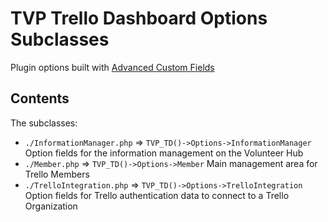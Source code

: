 # TVP Trello Dashboard Options Subclasses

Plugin options built with [Advanced Custom Fields](https://www.advancedcustomfields.com/)

## Contents

The subclasses:
* `./InformationManager.php` => `TVP_TD()->Options->InformationManager` Option fields for the information management on the Volunteer Hub
* `./Member.php` => `TVP_TD()->Options->Member` Main management area for Trello Members
* `./TrelloIntegration.php` => `TVP_TD()->Options->TrelloIntegration` Option fields for Trello authentication data to connect to a Trello Organization
